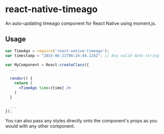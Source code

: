 # react-native-timeago

An auto-updating timeago component for React Native using moment.js.

## Usage

```jsx
var TimeAgo = require('react-native-timeago');
var timestamp = "2015-06-21T06:24:44.124Z"; // Any valid date string

var MyComponent = React.createClass({
  ...

  render() {
    return (
      <TimeAgo time={time} />
    )
  }

  ...
});
```

You can also pass any styles directly onto the component's props as you would with any other component.
